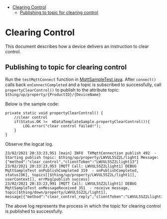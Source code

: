 * [Clearing Control](#Clearing-Control)
  * [Publishing to topic for clearing control](#Publishing-to-topic-for-clearing-control)

# Clearing Control

This document describes how a device delivers an instruction to clear control.

## Publishing to topic for clearing control 

Run the `testMqttConnect` function in [MqttSampleTest.java](../src/test/java/com/tencent/iot/explorer/device/java/core/mqtt/MqttSampleTest.java). After `connect()` calls back `onConnectCompleted` and a topic is subscribed to successfully, call `propertyClearControl()` to publish to the attribute topic:
`$thing/up/property/{ProductID}/{DeviceName}`

Below is the sample code:
```
private static void propertyClearControl() {
    //clear control
    if(Status.OK !=  mDataTemplateSample.propertyClearControl()){
        LOG.error("clear control failed!");
    }
}
```

Observe the logcat log.
```
23/02/2021 20:33:23,951 [main] INFO  TXMqttConnection publish 492  - Starting publish topic: $thing/up/property/LWVUL5SZ2L/light1 Message: {"method":"clear_control","clientToken":"LWVUL5SZ2Llight13"}
23/02/2021 20:33:23,953 [MQTT Call: LWVUL5SZ2Llight1] DEBUG MqttSampleTest onPublishCompleted 319  - onPublishCompleted, status[OK], topics[[$thing/up/property/LWVUL5SZ2L/light1]],  userContext[], errMsg[publish success]
23/02/2021 20:33:23,991 [MQTT Call: LWVUL5SZ2Llight1] DEBUG MqttSampleTest onMessageReceived 351  - receive message, topic[$thing/down/property/LWVUL5SZ2L/light1], message[{"method":"clear_control_reply","clientToken":"LWVUL5SZ2Llight13","code":0,"status":"success"}]
```
The above log represents the process in which the topic for clearing control is published to successfully.

